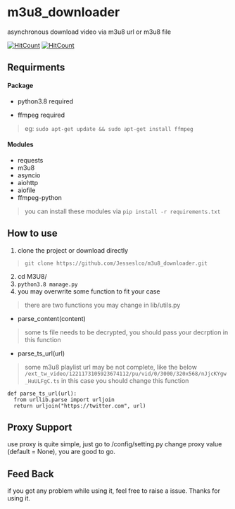 # m3u8_downloader
asynchronous download video via m3u8 url or m3u8 file

[![HitCount](http://hits.dwyl.io/Jesseslco/m3u8_downloader.svg)](http://hits.dwyl.io/Jesseslco/m3u8_downloader)
[![HitCount](https://img.shields.io/github/downloads/Jesseslco/m3u8_downloader/total.svg?color=green)](https://github.com/Jesseslco/m3u8_downloader)
 
## Requirments

#### Package
* python3.8 required

* ffmpeg required
> eg: `sudo apt-get update && sudo apt-get install ffmpeg` 

#### Modules
* requests
* m3u8
* asyncio
* aiohttp
* aiofile
* ffmpeg-python
> you can install these modules via `pip install -r requirements.txt`

## How to use
1. clone the project or download directly
> `git clone https://github.com/Jesseslco/m3u8_downloader.git`
2. cd M3U8/
3. `python3.8 manage.py`
4. you may overwrite some function to fit your case
> there are two functions you may change in lib/utils.py
   * parse_content(content)
   > some ts file needs to be decrypted, you should pass your decrption in this function
   * parse_ts_url(url)
   > some m3u8 playlist url may be not complete, like the below
   `/ext_tw_video/1221173105923674112/pu/vid/0/3000/320x568/nJjcKYgw_HuULFgC.ts`
   > in this case you should change this function
   ```
   def parse_ts_url(url):
     from urllib.parse import urljoin
     return urljoin("https://twitter.com", url)
   ```

## Proxy Support
use proxy is quite simple, just go to /config/setting.py
change proxy value (default = None), you are good to go.

## Feed Back
if you got any problem while using it, feel free to raise a issue. Thanks for using it.

